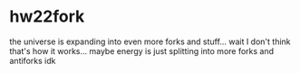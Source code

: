 # hw22fork
the universe is expanding into even more forks and stuff... wait I don't think that's how it works... maybe energy is just splitting into more forks and antiforks idk
